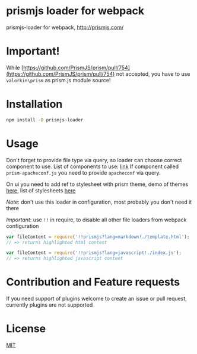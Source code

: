 # prismjs loader for webpack
prismjs-loader for webpack, http://prismjs.com/

# Important!

While [https://github.com/PrismJS/prism/pull/754](https://github.com/PrismJS/prism/pull/754) not accepted,
 you have to use `valorkin\prism` as prism.js module source!

# Installation

```bash
npm install -D prismjs-loader
```

# Usage

Don't forget to provide file type via query, so loader can choose correct component to use.
List of components to use: [link](https://github.com/PrismJS/prism/tree/gh-pages/components)
If component called `prism-apacheconf.js` you need to provide `apacheconf` via query.

On ui you need to add ref to stylesheet with prism theme,
demo of themes [here](http://prismjs.com/),
list of stylesheets [here](https://github.com/PrismJS/prism/tree/gh-pages/themes)

*Note*: don't use this loader in configuration, most probably you don't need it there

*Important*: use `!!` in require, to disable all other file loaders from webpack configuration
```js
var fileContent = require('!!prismjs?lang=markdown!./template.html');
// => returns highlighted html content

var fileContent = require('!!prismjs?lang=javascript!./index.js');
// => returns highlighted javascript content

```

# Contribution and Feature requests

If you need support of plugins welcome to create an issue or pull request,
currently plugins are not supported

# License
[MIT](LICENSE)